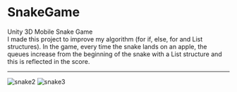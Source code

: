 # SnakeGame
Unity 3D Mobile Snake Game <br>
I made this project to improve my algorithm (for if, else, for and List structures). In the game, every time the snake lands on an apple, the queues increase from the beginning of the snake with a List structure and this is reflected in the score. <br> <hr>
![snake2](https://github.com/bnurmnkn/SnakeGame/assets/94225615/f7d21721-99e9-452d-bd09-e38120e69bce)
![snake3](https://github.com/bnurmnkn/SnakeGame/assets/94225615/ae7a1def-3dca-43c4-8cd2-6f60e87896cc)
